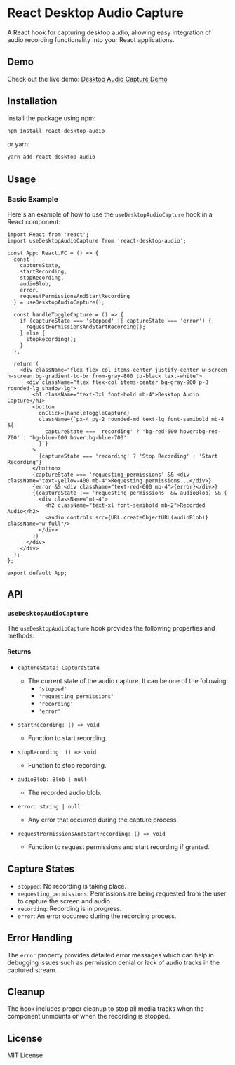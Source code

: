 
# React Desktop Audio Capture

A React hook for capturing desktop audio, allowing easy integration of audio recording functionality into your React applications.

## Demo

Check out the live demo: [Desktop Audio Capture Demo](https://react-desktop-audio.vercel.app/)

## Installation

Install the package using npm:

```sh
npm install react-desktop-audio
```

or yarn:

```sh
yarn add react-desktop-audio
```

## Usage

### Basic Example

Here's an example of how to use the `useDesktopAudioCapture` hook in a React component:

```tsx
import React from 'react';
import useDesktopAudioCapture from 'react-desktop-audio';

const App: React.FC = () => {
  const { 
    captureState, 
    startRecording, 
    stopRecording, 
    audioBlob, 
    error, 
    requestPermissionsAndStartRecording
  } = useDesktopAudioCapture();

  const handleToggleCapture = () => {
    if (captureState === 'stopped' || captureState === 'error') {
      requestPermissionsAndStartRecording();
    } else {
      stopRecording();
    }
  };

  return (
    <div className="flex flex-col items-center justify-center w-screen h-screen bg-gradient-to-br from-gray-800 to-black text-white">
      <div className="flex flex-col items-center bg-gray-900 p-8 rounded-lg shadow-lg">
        <h1 className="text-3xl font-bold mb-4">Desktop Audio Capture</h1>
        <button 
          onClick={handleToggleCapture}
          className={`px-4 py-2 rounded-md text-lg font-semibold mb-4 ${
            captureState === 'recording' ? 'bg-red-600 hover:bg-red-700' : 'bg-blue-600 hover:bg-blue-700'
          }`}
        >
          {captureState === 'recording' ? 'Stop Recording' : 'Start Recording'}
        </button>
        {captureState === 'requesting_permissions' && <div className="text-yellow-400 mb-4">Requesting permissions...</div>}
        {error && <div className="text-red-600 mb-4">{error}</div>}
        {(captureState !== 'requesting_permissions' && audioBlob) && (
          <div className="mt-4">
            <h2 className="text-xl font-semibold mb-2">Recorded Audio</h2>
            <audio controls src={URL.createObjectURL(audioBlob)} className="w-full"/>
          </div>
        )}
      </div>
    </div>
  );
};

export default App;
```

## API

### `useDesktopAudioCapture`

The `useDesktopAudioCapture` hook provides the following properties and methods:

#### Returns

- `captureState: CaptureState`
  - The current state of the audio capture. It can be one of the following:
    - `'stopped'`
    - `'requesting_permissions'`
    - `'recording'`
    - `'error'`

- `startRecording: () => void`
  - Function to start recording.

- `stopRecording: () => void`
  - Function to stop recording.

- `audioBlob: Blob | null`
  - The recorded audio blob.

- `error: string | null`
  - Any error that occurred during the capture process.

- `requestPermissionsAndStartRecording: () => void`
  - Function to request permissions and start recording if granted.

## Capture States

- `stopped`: No recording is taking place.
- `requesting_permissions`: Permissions are being requested from the user to capture the screen and audio.
- `recording`: Recording is in progress.
- `error`: An error occurred during the recording process.

## Error Handling

The `error` property provides detailed error messages which can help in debugging issues such as permission denial or lack of audio tracks in the captured stream.

## Cleanup

The hook includes proper cleanup to stop all media tracks when the component unmounts or when the recording is stopped.

## License

MIT License
